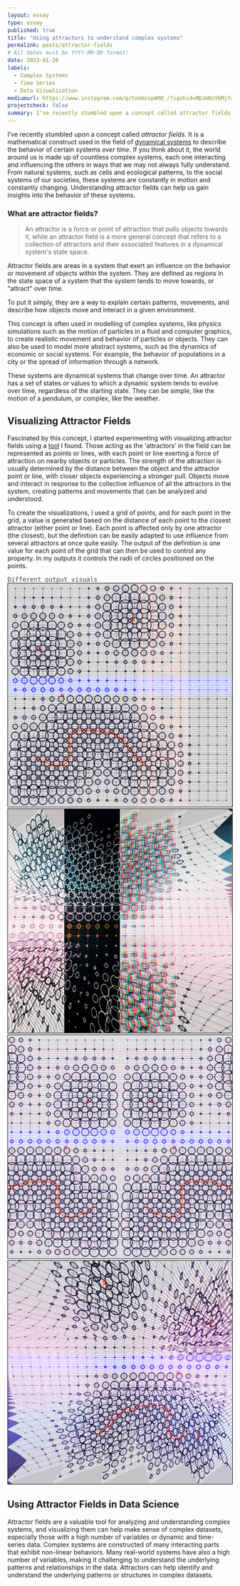 ```yaml
---
layout: essay
type: essay
published: true
title: "Using attractors to understand complex systems"
permalink: posts/attractor-fields
# All dates must be YYYY-MM-DD format!
date: 2023-01-20
labels:
  - Complex Systems
  - Time Series
  - Data Visualization
mediumurl: https://www.instagram.com/p/ComUzxpAMO_/?igshid=MDJmNzVkMjY=
projectcheck: false
summary: I’ve recently stumbled upon a concept called attractor fields. Fascinated by this concept, I started experimenting with some visuals.
---
```


I’ve recently stumbled upon a concept called *attractor fields*. It is a mathematical construct used in the field of <a href="https://en.m.wikipedia.org/wiki/Dynamical_systems_theory" target="_blank">dynamical systems</a> to describe the behavior of certain systems *over time*. If you think about it, the world around us is made up of countless complex systems, each one interacting and influencing the others in ways that we may not always fully understand. From natural systems, such as cells and ecological patterns, to the social systems of our societies, these systems are constantly in motion and constantly changing. Understanding attractor fields can help us gain insights into the behavior of these systems.

### What are attractor fields? 

> An attractor is a force or point of attraction that pulls objects towards it, while an attractor field is a more general concept that refers to a collection of attractors and their associated features in a dynamical system's state space.

Attractor fields are areas in a system that exert an influence on the behavior or movement of objects within the system. They are defined as regions in the state space of a system that the system tends to move towards, or "attract" over time.

To put it simply, they are a way to explain certain patterns, movements, and describe how objects move and interact in a given environment.

This concept is often used in modelling of complex systems, like physics simulations such as the motion of particles in a fluid and computer graphics, to create realistic movement and behavior of particles or objects. They can also be used to model more abstract systems, such as the dynamics of economic or social systems. For example, the behavior of populations in a city or the spread of information through a network.

These systems are dynamical systems that change over time. An attractor has a set of states or values to which a dynamic system tends to evolve over time, regardless of the starting state. They can be simple, like the motion of a pendulum, or complex, like the weather.

## Visualizing Attractor Fields

Fascinated by this concept, I started experimenting with visualizing attractor fields using a <a href="https://object-e.net/tools/attractorfields-tools-gh" target="_blank">tool</a> I found. Those acting as the ‘attractors’ in the field can be represented as points or lines, with each point or line exerting a force of attraction on nearby objects or particles. The strength of the attraction is usually determined by the distance between the object and the attractor point or line, with closer objects experiencing a stronger pull. Objects move and interact in response to the collective influence of all the attractors in the system, creating patterns and movements that can be analyzed and understood.

To create the visualizations, I used a grid of points, and for each point in the grid, a value is generated based on the distance of each point to the closest attractor (either point or line). Each point is affected only by one attractor (the closest), but the definition can be easily adapted to use influence from several attractors at once quite easily. The output of the definition is one value for each point of the grid that can then be used to control any property. In my outputs it controls the radii of circles positioned on the points.

<div style="color: #454545; font-family: 'Source Code Pro', monospace;" class="no-bottom"> Different output visuals </div>

<div class="ui small images">
  <img class="ui image" src="/images/attractorfields1.png" style="border: 1px solid black;">
  <img class="ui image" src="/images/attractorfields4.jpg" style="border: 1px solid black;">
  <img class="ui image" src="/images/attractorfields2.png" style="border: 1px solid black;">
  <img class="ui image" src="/images/attractorfields3.png" style="border: 1px solid black;">
</div>

## Using Attractor Fields in Data Science

Attractor fields are a valuable tool for analyzing and understanding complex systems, and visualizing them can help make sense of complex datasets, especially those with a high number of variables or dynamic and time-series data. Complex systems are constructed of many interacting parts that exhibit non-linear behaviors. Many real-world systems have also a high number of variables, making it challenging to understand the underlying patterns and relationships in the data. Attractors can help identify and understand the underlying patterns or structures in complex datasets.

